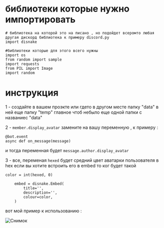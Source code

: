 # библиотеки которые нужно импортировать
```
# библиотека на которой это на писано , но подойдет всеромто любая другая дискорд библиотека к примеру discord.py
import disnake

#библиотеки которые для этого всего нужны
import os
from random import sample
import requests
from PIL import Image
import random
```
# инструкция
1 - создайте в вашем проэкте или гдето в другом месте папку "data" в ней еще папку "temp" главное чтоб небыло еще одной папки с названиес "data"

2 - ```member.display_avatar``` замените на вашу переменную , к примеру :
```
@bot.event
async def on_message(message)
```
и тогда переменная будет ```message.author.display_avatar```

3 - все, переменая ```hexed``` будет средний цвет аватарки пользователя в hex
если вы хотите встроить его в embed то ког будет такой
```
color = int(hexed, 0)

    embed = disnake.Embed(
        title='',
        description='',
        colour=color,
    )
```
вот мой пример к использованию :

![Снимок](https://github.com/TWOCHEG/discord-color-avatar/assets/150810031/35c3e59a-c99d-45fd-a5c1-4eed9f08a474)
